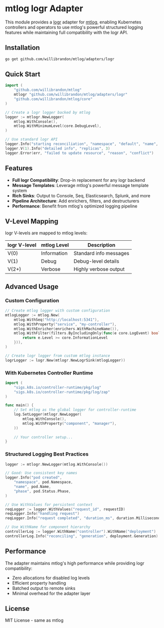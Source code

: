 # mtlog logr Adapter

This module provides a [logr](https://github.com/go-logr/logr) adapter for [mtlog](https://github.com/willibrandon/mtlog), enabling Kubernetes controllers and operators to use mtlog's powerful structured logging features while maintaining full compatibility with the logr API.

## Installation

```bash
go get github.com/willibrandon/mtlog/adapters/logr
```

## Quick Start

```go
import (
    "github.com/willibrandon/mtlog"
    mtlogr "github.com/willibrandon/mtlog/adapters/logr"
    "github.com/willibrandon/mtlog/core"
)

// Create a logr logger backed by mtlog
logger := mtlogr.NewLogger(
    mtlog.WithConsole(),
    mtlog.WithMinimumLevel(core.DebugLevel),
)

// Use standard logr API
logger.Info("starting reconciliation", "namespace", "default", "name", "my-app")
logger.V(1).Info("detailed info", "replicas", 3)
logger.Error(err, "failed to update resource", "reason", "conflict")
```

## Features

- **Full logr Compatibility**: Drop-in replacement for any logr backend
- **Message Templates**: Leverage mtlog's powerful message template system
- **Rich Sinks**: Output to Console, Seq, Elasticsearch, Splunk, and more
- **Pipeline Architecture**: Add enrichers, filters, and destructurers
- **Performance**: Benefit from mtlog's optimized logging pipeline

## V-Level Mapping

logr V-levels are mapped to mtlog levels:

| logr V-level | mtlog Level    | Description |
|-------------|----------------|-------------|
| V(0)        | Information    | Standard info messages |
| V(1)        | Debug          | Debug-level details |
| V(2+)       | Verbose        | Highly verbose output |

## Advanced Usage

### Custom Configuration

```go
// Create mtlog logger with custom configuration
mtlogLogger := mtlog.New(
    mtlog.WithSeq("http://localhost:5341"),
    mtlog.WithProperty("service", "my-controller"),
    mtlog.WithEnricher(enrichers.WithMachineName()),
    mtlog.WithFilter(filters.ByIncludingOnly(func(e core.LogEvent) bool {
        return e.Level >= core.InformationLevel
    })),
)

// Create logr logger from custom mtlog instance
logrLogger := logr.New(mtlogr.NewLogrSink(mtlogLogger))
```

### With Kubernetes Controller Runtime

```go
import (
    "sigs.k8s.io/controller-runtime/pkg/log"
    "sigs.k8s.io/controller-runtime/pkg/log/zap"
)

func main() {
    // Set mtlog as the global logger for controller-runtime
    log.SetLogger(mtlogr.NewLogger(
        mtlog.WithConsole(),
        mtlog.WithProperty("component", "manager"),
    ))
    
    // Your controller setup...
}
```

### Structured Logging Best Practices

```go
logger := mtlogr.NewLogger(mtlog.WithConsole())

// Good: Use consistent key names
logger.Info("pod created", 
    "namespace", pod.Namespace,
    "name", pod.Name,
    "phase", pod.Status.Phase,
)

// Use WithValues for persistent context
reqLogger := logger.WithValues("request_id", requestID)
reqLogger.Info("handling request")
reqLogger.Info("request completed", "duration_ms", duration.Milliseconds())

// Use WithName for component hierarchy
controllerLog := logger.WithName("controller").WithName("deployment")
controllerLog.Info("reconciling", "generation", deployment.Generation)
```

## Performance

The adapter maintains mtlog's high performance while providing logr compatibility:

- Zero allocations for disabled log levels
- Efficient property handling
- Batched output to remote sinks
- Minimal overhead for the adapter layer

## License

MIT License - same as mtlog